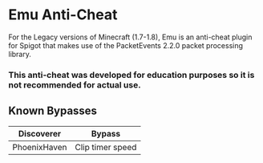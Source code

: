 # Emu Anti-Cheat
For the Legacy versions of Minecraft (1.7-1.8), Emu is an anti-cheat plugin for Spigot that makes use of the PacketEvents 2.2.0 packet processing library.

### This anti-cheat was developed for education purposes so it is not recommended for actual use.

## Known Bypasses
| Discoverer   | Bypass           |
|--------------|------------------|
| PhoenixHaven | Clip timer speed |

